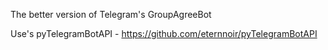 The better version of Telegram's GroupAgreeBot

Use's pyTelegramBotAPI - https://github.com/eternnoir/pyTelegramBotAPI